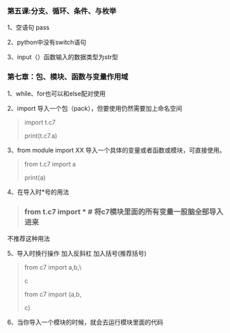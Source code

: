 ### 第五课:分支、循环、条件、与枚举

1、空语句 pass

2、python中没有switch语句

3、input（）函数输入的数据类型为str型

### 第七章：包、模块、函数与变量作用域

1、while、for也可以和else配对使用

2、import 导入一个包（pack），但要使用仍然需要加上命名空间

> import t.c7
>
> print(t.c7.a)

3、from module import XX 导入一个具体的变量或者函数或模块，可直接使用。

> from t.c7 import a
>
> print(a)

4、在导入时*号的用法

> ### from t.c7 import *    # 将c7模块里面的所有变量一股脑全部导入进来

不推荐这种用法

5、导入时换行操作 加入反斜杠 加入括号(推荐括号)

> from c7 import a,b,\
>
>  c
>
> from c7 import (a,b,
>
>  c)

6、当你导入一个模块的时候，就会去运行模块里面的代码